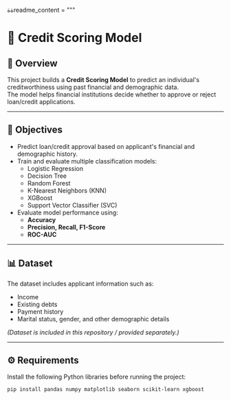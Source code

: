 ةةreadme_content = """
# 🏦 Credit Scoring Model

## 📌 Overview
This project builds a **Credit Scoring Model** to predict an individual's creditworthiness using past financial and demographic data.  
The model helps financial institutions decide whether to approve or reject loan/credit applications.

---

## 🎯 Objectives
- Predict loan/credit approval based on applicant's financial and demographic history.  
- Train and evaluate multiple classification models:
  - Logistic Regression  
  - Decision Tree  
  - Random Forest  
  - K-Nearest Neighbors (KNN)  
  - XGBoost  
  - Support Vector Classifier (SVC)  
- Evaluate model performance using:
  - **Accuracy**
  - **Precision, Recall, F1-Score**
  - **ROC-AUC**

---

## 📊 Dataset
The dataset includes applicant information such as:
- Income  
- Existing debts  
- Payment history  
- Marital status, gender, and other demographic details  

*(Dataset is included in this repository / provided separately.)*

---

## ⚙️ Requirements
Install the following Python libraries before running the project:

```bash
pip install pandas numpy matplotlib seaborn scikit-learn xgboost
